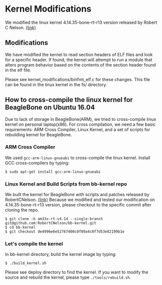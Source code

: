 # Kernel Modifications

We modified the linux kernel 4.14.35-bone-rt-r13 version released by Robert C Nelson. [(link)]("https://github.com/RobertCNelson/bb-kernel")

## Modifications

We have modified the kernel to read section headers of ELF files and look for a specific header. If found, the kernel will attempt to run a module that alters program behavior based on the contents of the section header found in the elf file.

Please see kernel_modifications/binfmt_elf.c for these changes. This file can be found in the linux kernel in the fs/ directory.

## How to cross-compile the linux kernel for BeagleBone on Ubuntu 16.04

Due to lack of storage in BeagleBone(ARM), we tried to cross-compile linux kernel on personal laptop(x86). For cross compilation, we need a few basic requirements: ARM Cross Compiler, Linux Kernel, and a set of scripts for rebuilding kernel for BeagleBone.

### ARM Cross Compiler

We used `gcc-arm-linux-gnueabi` to cross-compile the linux kernel. Install GCC cross-compilers by typing:

    $ sudo apt-get install gcc-arm-linux-gnueabi

### Linux Kernel and Build Scripts from bb-kernel repo

We built the kernel for BeagleBone with scripts and patches released by RobertCNelson. [(link)]("https://github.com/RobertCNelson/bb-kernel/tree/de4996e6e52767400c0f89a4c0f7d53e82199b1e") Because we modified and tested our modification on 4.14.35-bone-rt-r13 version, please checkout to the specific commit after cloning the repo.

    $ git clone -b am33x-rt-v4.14 --single-branch git@github.com:RobertCNelson/bb-kernel.git
    $ cd bb-kernel
    $ git checkout de4996e6e52767400c0f89a4c0f7d53e82199b1e

### Let's compile the kernel

In bb-kernel directory, build the kernel image by typing:

    $ ./build_kernel.sh
Please see deploy directory to find the kernel. If you want to modify the source and rebuild the kernel, please type `./tools/rebuild.sh`.